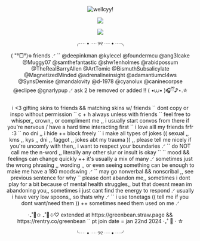 <p align="center"><a target="_blank"><img src="https://github.com/user-attachments/assets/6b9164e5-76ec-4067-a252-4919255f90c3" alt="wellcyy!" title="yaoiiii drools .ᐟ credit to kuuwo ,, the artist .ᐟ"><p align="center">

<p align="center">
  <img src="https://komarev.com/ghpvc/?username=greenbeanX3-username&color=F2B2EB&style=plastic&label=(+˶°ㅁ°)!!+princeton-plainsboro+patients+──★+˙🍓+!!+++++++++++++++++&abreviated=true">
</p>
<p align="center">
<img src="https://spotify-github-profile.kittinanx.com/api/view?uid=31pnngp3kmup24inzw2c3le7ot5q&cover_image=true&theme=natemoo-re&show_offline=false&background_color=121212&interchange=true&bar_color=f070db&bar_color_cover=false)](https://github.com/kittinan/spotify-github-profile)">
</p>

<p align="center">╭┈ • ┈ ୨୧ ┈ • ┈╮<p align="center">
<p align="center"> (  "°□°)𖦹 friends .ᐟ `` @deepinkman @kylecel @foundermcu @ang3lcake @Muggy07 @samthefantastic @shw1enholmes @rabidpossum @TheRealBarryAllen @ArtTomic @BismuthSubsalicylate @MagnetizedMinded @adrenalineinsight @adamantiumcl4ws @SynsDemise @mandalovity @d-1978 @cyanolux @caninecorpse @eclipee @gnarlypup .ᐟ ask 2 be removed or added !! ( •⩊• )🎧ྀི♪⋆.✮ <p align="center">

<p align="center"> i <3 gifting skins to friends && matching skins w/ friends `` dont copy or inspo without permission `` c + h always unless with friends `` feel free to whisper,, crown,, or compliment me ,, i usually start convos from there if you're nervous / have a hard time interacting first `` i love alll my friends frfr :3 `` no dni ,, i hide ++ block freely `` i make all types of jokes (( sexual ,, kms ,, kys ,, dni ,, faggot ,, jokes abt my trauma )) ,, please tell me nicely if you're uncomfy with then,, i want to respect your boundaries .ᐟ `` do NOT call me the n-word ,, literally any other slur or insult is okay `` `` mood && feelings can change quickly ++ it's usually a mix of many .ᐟ sometimes just the wrong phrasing ,, wording ,, or even seeing something can be enough to make me have a 180 moodswing .ᐟ `` may go nonverbal && nonscribal ,, see previous sentence for why `` please dont abandon me,, sometimes i dont play for a bit because of mental health struggles,, but that doesnt mean im abandoning you,, sometimes i just cant find the energy to respond .ᐟ usually i have very low spoons,, so thats why .ᐟ `` i use tonetags (( tell me if you dont want/need them )) ++ sometimes need them used on me .ᐟ <p align="center">

<p align="center"> ‧₊˚🌈✩ ₊˚🫧⊹♡ extended at https://greenbean.straw.page && https://rentry.co/greenbean `` pt join date = jan 22nd 2024 ‧₊˚ 🍮 ⋅ ☆ <p align="center">
<p align="center">╰┈ • ┈ ୨୧ ┈ • ┈╯ <p align="center">
